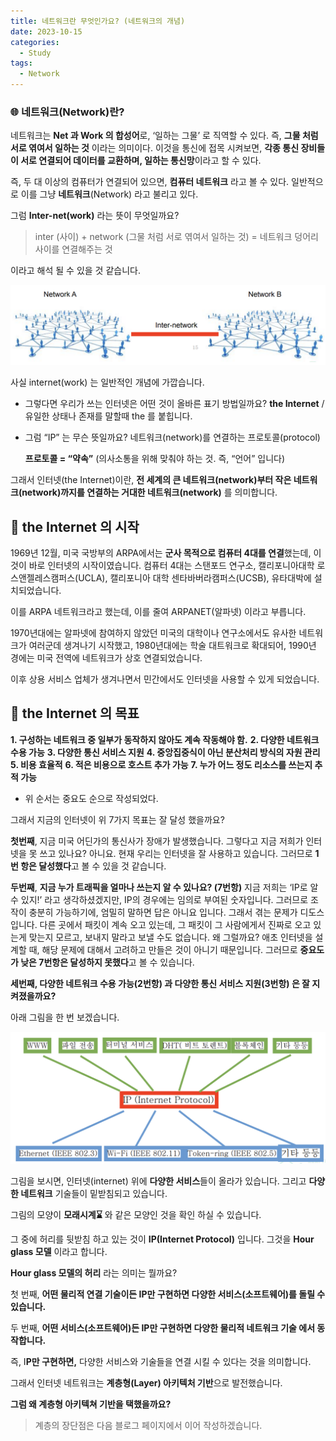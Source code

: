 ```yaml
---
title: 네트워크란 무엇인가요? (네트워크의 개념)
date: 2023-10-15
categories:
  - Study
tags:
  - Network
---
```


### 🌐 네트워크(Network)란?

네트워크는 **Net 과 Work 의 합성어**로, ‘일하는 그물’ 로 직역할 수 있다. 즉, **그물 처럼 서로 엮여서 일하는 것** 이라는 의미이다. 이것을 통신에 접목 시켜보면, **각종 통신 장비들이 서로 연결되어 데이터를 교환하며, 일하는 통신망**이라고 할 수 있다.

즉, 두 대 이상의 컴퓨터가 연결되어 있으면, **컴퓨터 네트워크** 라고 볼 수 있다. 일반적으로 이를 그냥 **네트워크**(Network) 라고 불리고 있다.

그럼 **Inter-net(work)** 라는 뜻이 무엇일까요?

> inter (사이) + network (그물 처럼 서로 엮여서 일하는 것) = 네트워크 덩어리 사이를 연결해주는 것

이라고 해석 될 수 있을 것 같습니다.

![](<images/Untitled%20(13).png>)

사실 internet(work) 는 일반적인 개념에 가깝습니다.

- 그렇다면 우리가 쓰는 인터넷은 어떤 것이 올바른 표기 방법일까요? **the Internet** / 유일한 상태나 존재를 말할때 the 를 붙힙니다.

- 그럼 “IP” 는 무슨 뜻일까요? 네트워크(network)를 연결하는 프로토콜(protocol)

  **프로토콜 = “약속”** (의사소통을 위해 맞춰야 하는 것. 즉, “언어” 입니다)

그래서 인터넷(the Internet)이란, **전 세계의 큰 네트워크(network)부터 작은 네트워크(network)까지를 연결하는 거대한 네트워크(network)** 를 의미합니다.

## 📡 the Internet 의 시작

1969년 12월, 미국 국방부의 ARPA에서는 **군사 목적으로 컴퓨터 4대를 연결**했는데, 이것이 바로 인터넷의 시작이였습니다. 컴퓨터 4대는 스탠포드 연구소, 캘리포니아대학 로스앤젤레스캠퍼스(UCLA), 캘리포니아 대학 센타바버라캠퍼스(UCSB), 유타대박에 설치되었습니다.

이를 ARPA 네트워크라고 했는데, 이를 줄여 ARPANET(알파넷) 이라고 부릅니다.

1970년대에는 알파넷에 참여하지 않았던 미국의 대학이나 연구소에서도 유사한 네트워크가 여러군데 생겨나기 시작했고, 1980년대에는 학술 대트워크로 확대되어, 1990년 경에는 미국 전역에 네트워크가 상호 연결되었습니다.

이후 상용 서비스 업체가 생겨나면서 민간에서도 인터넷을 사용할 수 있게 되었습니다.

## 📡 the Internet 의 목표

**1. 구성하는 네트워크 중 일부가 동작하지 않아도 계속 작동해야 함.** **2. 다양한 네트워크 수용 가능** **3. 다양한 통신 서비스 지원** **4. 중앙집중식이 아닌 분산처리 방식의 자원 관리** **5. 비용 효율적** **6. 적은 비용으로 호스트 추가 가능** **7. 누가 어느 정도 리소스를 쓰는지 추적 가능**

- 위 순서는 중요도 순으로 작성되었다.

그래서 지금의 인터넷이 위 7가지 목표는 잘 달성 했을까요?

**첫번째**, 지금 미국 어딘가의 통신사가 장애가 발생했습니다. 그렇다고 지금 저희가 인터넷을 못 쓰고 있나요? 아니요. 현재 우리는 인터넷을 잘 사용하고 있습니다. 그러므로 **1번 항은 달성했다**고 볼 수 있을 것 같습니다.

**두번째**, **지금 누가 트래픽을 얼마나 쓰는지 알 수 있나요? (7번항)** 지금 저희는 ‘IP로 알 수 있지!’ 라고 생각하셨겠지만, IP의 경우에는 임의로 부여된 숫자입니다. 그러므로 조작이 충분히 가능하기에, 엄밀히 말하면 답은 아니요 입니다. 그래서 겪는 문제가 디도스 입니다. 다른 곳에서 패킷이 계속 오고 있는데, 그 패킷이 그 사람에게서 진짜로 오고 있는게 맞는지 모르고, 보내지 말라고 보낼 수도 없습니다. 왜 그럴까요? 애초 인터넷을 설계할 때, 해당 문제에 대해서 고려하고 만들은 것이 아니기 때문입니다. 그러므로 **중요도가 낮은 7번항은 달성하지 못했다**고 볼 수 있습니다.

**세번째, 다양한 네트워크 수용 가능(2번항) 과 다양한 통신 서비스 지원(3번항) 은 잘 지켜졌을까요?**

아래 그림을 한 번 보겠습니다.

![](<images/Untitled%20(14).png>)

그림을 보시면, 인터넷(internet) 위에 **다양한 서비스**들이 올라가 있습니다. 그리고 **다양한 네트워크** 기술들이 밑받침되고 있습니다.

그림의 모양이 **모래시계⌛** 와 같은 모양인 것을 확인 하실 수 있습니다.

그 중에 허리를 뒷받침 하고 있는 것이 **IP(Internet Protocol)** 입니다. 그것을 **Hour glass 모델** 이라고 합니다.

**Hour glass 모델의 허리** 라는 의미는 뭘까요?

첫 번째, **어떤 물리적 연결 기술이든 IP만 구현하면 다양한 서비스(소프트웨어)를 돌릴 수 있습니다.**

두 번째, **어떤 서비스(소프트웨어)든 IP만 구현하면 다양한 물리적 네트워크 기술 에서 동작합니다.**

즉, I**P만 구현하면,** 다양한 서비스와 기술들을 연결 시킬 수 있다는 것을 의미합니다.

그래서 인터넷 네트워크는 **계층형(Layer) 아키텍처 기반**으로 발전했습니다.

**그럼 왜 계층형 아키텍쳐 기반을 택했을까요?**

> 계층의 장단점은 다음 블로그 페이지에서 이어 작성하겠습니다.

